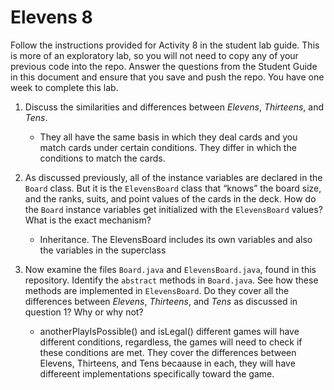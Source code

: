 # Elevens 8

Follow the instructions provided for Activity 8 in the student lab guide. This is more of an exploratory lab, so you will not need to copy any of your previous code into the repo. Answer the questions from the Student Guide in this document and ensure that you save and push the repo. You have one week to complete this lab.

1. Discuss the similarities and differences between *Elevens*, *Thirteens*, and *Tens*.

    * They all have the same basis in which they deal cards and you match cards under certain conditions. They differ in which the conditions to match the cards.

2. As discussed previously, all of the instance variables are declared in the `Board` class. But it is the `ElevensBoard` class that “knows” the board size, and the ranks, suits, and point values of the cards in the deck. How do the `Board` instance variables get initialized with the `ElevensBoard` values? What is the exact mechanism?

    * Inheritance. The ElevensBoard includes its own variables and also the variables in the superclass

3. Now examine the files `Board.java` and `ElevensBoard.java`, found in this repository. Identify the `abstract` methods in `Board.java`. See how these methods are implemented in `ElevensBoard`. Do they cover all the differences between *Elevens*, *Thirteens*, and *Tens* as discussed in question 1? Why or why not?

    * anotherPlayIsPossible() and isLegal() different games will have different conditions, regardless, the games will need to check if these conditions are met. They cover the differences between Elevens, Thirteens, and Tens becaause in each, they will have differeent implementations specifically toward the game.
